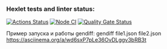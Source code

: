 ### Hexlet tests and linter status:
[![Actions Status](https://github.com/Snbit1/frontend-project-46/actions/workflows/hexlet-check.yml/badge.svg)](https://github.com/Snbit1/frontend-project-46/actions)
[![Node CI](https://github.com/Snbit1/frontend-project-46/actions/workflows/ci.yml/badge.svg)](https://github.com/Snbit1/frontend-project-46/actions/workflows/ci.yml)
[![Quality Gate Status](https://sonarcloud.io/api/project_badges/measure?project=Snbit1_frontend-project-46&metric=alert_status)](https://sonarcloud.io/summary/new_code?id=Snbit1_frontend-project-46)

Пример запуска и работы gendiff: gendiff file1.json file2.json
https://asciinema.org/a/wd6sxP7pLe36OvDLggv3bRB3t
